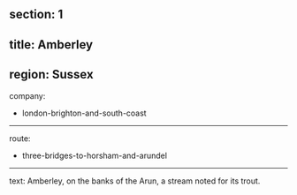 section: 1
----
title: Amberley
----
region: Sussex
----
company:
- london-brighton-and-south-coast
----
route:
- three-bridges-to-horsham-and-arundel
----
text: Amberley, on the banks of the Arun, a stream noted for its trout.
